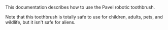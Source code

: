 This documentation describes how to use the Pavel robotic toothbrush.

Note that this toothbrush is totally safe to use for children, adults, pets, and wildlife, but it isn't safe for aliens.

